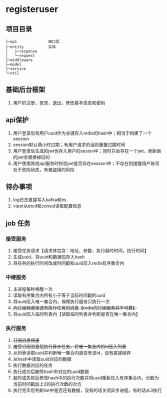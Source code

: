 # registeruser

## 项目目录
```cassandraql
├─api              接口层
├─entity           实体
│   ├─response
│   └─request
├─middleware
├─model
├─service
└─util
```

## 基础后台框架
1. 用户的注册，登录，退出，修改基本信息和密码

## api保护
1. 用户登录后将用户uuid作为主键存入redis的hash中；相当于构建了一个session
2. session默认两小时过期；有用户请求的话则重置过期时间
3. 用户登录后生成的jwt也存入用户的sesion中；同时只会存在一个jwt，刷新新的jwt会替换掉旧的
4. 用户使用其他api服务时校验jwt是否存在session中；不存在则提醒用户账号处于危险状态，有被盗用的风险

## 待办事项
1. log日志直接写入kafka和es
2. viper从etcd和consul读取配置信息


## job 任务
### 接受服务
1. 接受任务请求【请求体包含：地址，参数，执行超时时间，执行时间】
2. 生成uuid，将uuid和数据包存入hash
3. 将任务的执行时间改成时间戳和uuid压入redis有序集合内
### 中继服务
1. 主进程每秒唤醒一次
2. 读取有序集合内所有小于等于当前时间戳的uuid
3. 将uuid压入唯一集合内，保障执行服务只执行一次
4. ~~向订阅频道发送有执行任务的消息【redis的订阅服务并不可靠】~~
5. 将uuid压入临时列表内【读取临时列表并判断是否在唯一集合内】
### 执行服务
1. ~~订阅消息频道~~
2. ~~接受订阅消息后执行异步任务，将唯一集合内的id压入列表~~
3. 从列表读取uuid并判断唯一集合内是否有该id，没有直接抛弃
4. 从hash中读取uuid对应的数据
5. 执行数据对应的任务
6. 执行成功后删除hash中对应的uuid数据
7. 超时或失败后修改hash中的执行次数并将uuid重新压入有序集合内，分数为当前时间戳加上2的执行次数的次方
8. 执行完毕后判断list中是否还有数据，没有的话关闭异步进程，有的话从3执行